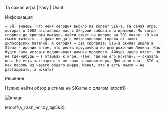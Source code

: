 Та самая игра | Easy | Osint

Информация

``— Эй, знаешь, что меня сегодня выбило из колеи? SIG-а. Та самая игра, которая в 2002 заставляла нас с Айнурой забывать о времени. Мы тогда спорили до хрипоты пытаясь найти ответ на вопрос за 500 очков: «В чем смысл жизни?» — и даже пицца в микроволновке горела от наших философских баталий.
А сегодня — два сюрприза:
SIG-а ожила! Вышла в Steam — ирония в том, что релиз приурочили ко дню рождения Ленина. Как будто сама история подмигивает нам из прошлого.
Айнура нашла ответ. Но не где-нибудь — в отзывах к игре. «Там, где мы его искали», — сказала она.
Но есть загвоздка: я не знаю названия игры. Для меня она — SIG-а, как пароль из нашего общего шифра. Может, это и есть смысл — не разгадывать, а искать?
``

Решение

Нужно найти обзор в стиме на SIGame с флагом letoctf{}

![image](https://github.com/user-attachments/assets/7ef3637e-24a9-43ae-b4a7-1c95f8110185)

letoctf{v_r3sh_enn0y_t@5k3}

